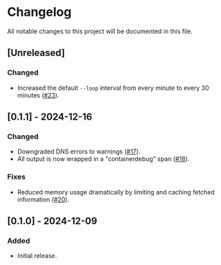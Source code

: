 # Changelog

All notable changes to this project will be documented in this file.

## [Unreleased]

### Changed

- Increased the default `--loop` interval from every minute to every 30 minutes ([#23]).

[#23]: https://github.com/stackabletech/containerdebug/pull/23

## [0.1.1] - 2024-12-16

### Changed

- Downgraded DNS errors to warnings ([#17]).
- All output is now wrapped in a "containerdebug" span ([#18]).

### Fixes

- Reduced memory usage dramatically by limiting and caching fetched information ([#20]).

[#17]: https://github.com/stackabletech/containerdebug/pull/17
[#18]: https://github.com/stackabletech/containerdebug/pull/18
[#20]: https://github.com/stackabletech/containerdebug/pull/20

## [0.1.0] - 2024-12-09

### Added

- Initial release.
